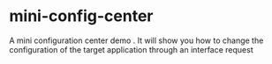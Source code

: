 # mini-config-center
A mini configuration center demo . It will show you how to change the configuration of the target application through an interface request
